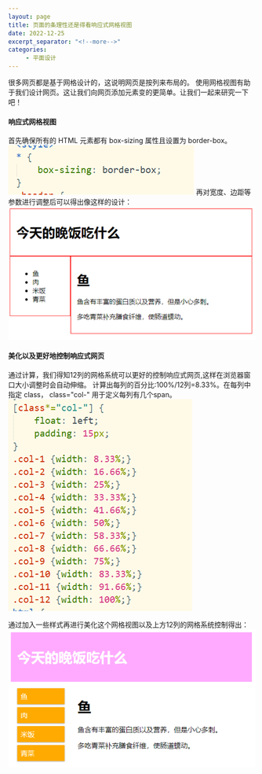 ```yaml
---
layout: page
title: 页面的条理性还是得看响应式网格视图
date: 2022-12-25
excerpt_separator: "<!--more-->"
categories:
     - 平面设计
---
```


很多网页都是基于网格设计的，这说明网页是按列来布局的。
使用网格视图有助于我们设计网页。这让我们向网页添加元素变的更简单。让我们一起来研究一下吧！

<!--more-->

#### 响应式网格视图

首先确保所有的 HTML 元素都有 box-sizing 属性且设置为 border-box。
![](assets/images/pmsj/2022-12-25-net_code.png)
再对宽度、边距等参数进行调整后可以得出像这样的设计：
![](assets/images/pmsj/2022-12-25-netu.png)

#### 美化以及更好地控制响应式网页

通过计算，我们得知12列的网格系统可以更好的控制响应式网页,这样在浏览器窗口大小调整时会自动伸缩。
计算出每列的百分比:100%/12列=8.33%。在每列中指定 class， class="col-" 用于定义每列有几个span。
![](assets/images/pmsj/2022-12-25-neta_code.png)

通过加入一些样式再进行美化这个网格视图以及上方12列的网格系统控制得出：
![](assets/images/pmsj/2022-12-25-netb.png)
